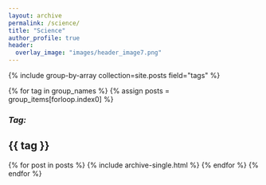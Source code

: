 ```yaml
---
layout: archive
permalink: /science/
title: "Science"
author_profile: true
header:
  overlay_image: "images/header_image7.png"
---
```



{% include group-by-array collection=site.posts field="tags" %}

{% for tag in group_names %}
  {% assign posts = group_items[forloop.index0] %}
  <h3><i>Tag:</i></h3>
  <h2 id="{{ tag | slugify }}"
   class="archive__subtitle">{{ tag }}</h2>
  {% for post in posts %}
    {% include archive-single.html %}
  {% endfor %}
{% endfor %}
